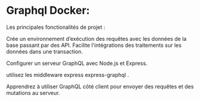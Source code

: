 # Graphql Docker: 


Les principales fonctionalités de projet :


Crée un environnement d’exécution des requêtes avec les données de la base passant par des API. Facilite l'intégrations des traitements sur les données dans une transaction.

Configurer un serveur GraphQL avec Node.js et Express.

utilisez les middleware express express-graphql .

Apprendrez à utiliser GraphQL côté client pour envoyer des requêtes et des mutations au serveur.

